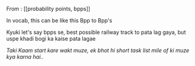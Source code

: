 From : [[probability points, bpps]]

In vocab, this can be like this 
Bpp to Bpp's 


Kyuki let's say bpps se, best possible railway track to pata lag gaya, but uspe khadi bogi ka kaise pata lagae 

*Taki Kaam start kare wakt muze, ek bhot hi short task list mile of ki muze kya karna hai..*  


